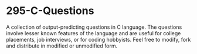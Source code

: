 295-C-Questions
===============

A collection of output-predicting questions in C language.
The questions involve lesser known features of the language and are useful for college placements, job interviews, or for coding hobbyists.
Feel free to modify, fork and distribute in modified or unmodified form.
